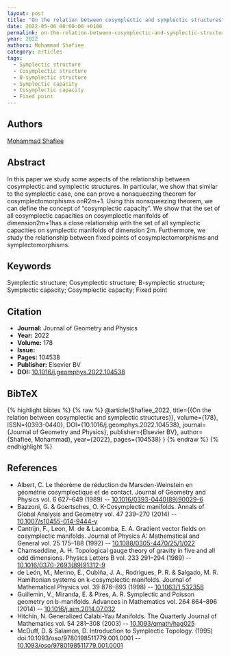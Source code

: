 ```yaml
---
layout: post
title: "On the relation between cosymplectic and symplectic structures"
date: 2022-05-06 00:00:00 +0100
permalink: on-the-relation-between-cosymplectic-and-symplectic-structures
year: 2022
authors: Mohammad Shafiee
category: articles
tags:
  - Symplectic structure
  - Cosymplectic structure
  - B-symplectic structure
  - Symplectic capacity
  - Cosymplectic capacity
  - Fixed point
---
```

 
## Authors
[Mohammad Shafiee](authors/mohammad-shafiee)
 
## Abstract
In this paper we study some aspects of the relationship between cosymplectic and symplectic structures. In particular, we show that similar to the symplectic case, one can prove a nonsqueezing theorem for cosymplectomorphisms onR2m+1. Using this nonsqueezing theorem, we can define the concept of “cosymplectic capacity”. We show that the set of all cosymplectic capacities on cosymplectic manifolds of dimension2m+1has a close relationship with the set of all symplectic capacities on symplectic manifolds of dimension 2m. Furthermore, we study the relationship between fixed points of cosymplectomorphisms and symplectomorphisms.
 
## Keywords
Symplectic structure; Cosymplectic structure; B-symplectic structure; Symplectic capacity; Cosymplectic capacity; Fixed point
 
## Citation
- **Journal:** Journal of Geometry and Physics
- **Year:** 2022
- **Volume:** 178
- **Issue:** 
- **Pages:** 104538
- **Publisher:** Elsevier BV
- **DOI:** [10.1016/j.geomphys.2022.104538](https://doi.org/10.1016/j.geomphys.2022.104538)
 
## BibTeX
{% highlight bibtex %}
{% raw %}
@article{Shafiee_2022,
  title={{On the relation between cosymplectic and symplectic structures}},
  volume={178},
  ISSN={0393-0440},
  DOI={10.1016/j.geomphys.2022.104538},
  journal={Journal of Geometry and Physics},
  publisher={Elsevier BV},
  author={Shafiee, Mohammad},
  year={2022},
  pages={104538}
}
{% endraw %}
{% endhighlight %}
 
## References
- Albert, C. Le théorème de réduction de Marsden-Weinstein en géométrie cosymplectique et de contact. Journal of Geometry and Physics vol. 6 627–649 (1989) -- [10.1016/0393-0440(89)90029-6](https://doi.org/10.1016/0393-0440(89)90029-6)
- Bazzoni, G. & Goertsches, O. K-Cosymplectic manifolds. Annals of Global Analysis and Geometry vol. 47 239–270 (2014) -- [10.1007/s10455-014-9444-y](https://doi.org/10.1007/s10455-014-9444-y)
- Cantrijn, F., Leon, M. de & Lacomba, E. A. Gradient vector fields on cosymplectic manifolds. Journal of Physics A: Mathematical and General vol. 25 175–188 (1992) -- [10.1088/0305-4470/25/1/022](https://doi.org/10.1088/0305-4470/25/1/022)
- Chamseddine, A. H. Topological gauge theory of gravity in five and all odd dimensions. Physics Letters B vol. 233 291–294 (1989) -- [10.1016/0370-2693(89)91312-9](https://doi.org/10.1016/0370-2693(89)91312-9)
- de León, M., Merino, E., Oubiña, J. A., Rodrigues, P. R. & Salgado, M. R. Hamiltonian systems on k-cosymplectic manifolds. Journal of Mathematical Physics vol. 39 876–893 (1998) -- [10.1063/1.532358](https://doi.org/10.1063/1.532358)
- Guillemin, V., Miranda, E. & Pires, A. R. Symplectic and Poisson geometry on b-manifolds. Advances in Mathematics vol. 264 864–896 (2014) -- [10.1016/j.aim.2014.07.032](https://doi.org/10.1016/j.aim.2014.07.032)
- Hitchin, N. Generalized Calabi-Yau Manifolds. The Quarterly Journal of Mathematics vol. 54 281–308 (2003) -- [10.1093/qmath/hag025](https://doi.org/10.1093/qmath/hag025)
- McDuff, D. & Salamon, D. Introduction to Symplectic Topology. (1995) doi:10.1093/oso/9780198511779.001.0001 -- [10.1093/oso/9780198511779.001.0001](https://doi.org/10.1093/oso/9780198511779.001.0001)

